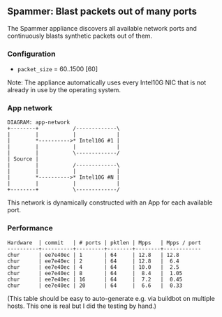 ## Spammer: Blast packets out of many ports

The Spammer appliance discovers all available network ports and
continuously blasts synthetic packets out of them.

### Configuration

* `packet_size` = 60..1500 [60]

Note: The appliance automatically uses every Intel10G NIC that is not
already in use by the operating system.

### App network

    DIAGRAM: app-network
    +--------+           /-------------\
    |        |           |             |
    |        *---------->* Intel10G #1 |
    |        |           |             |
    |        |           \-------------/
    | Source |         
    |        |           /-------------\
    |        |           |             |
    |        *---------->* Intel10G #N |
    |        |           |             |
    +--------+           \-------------/
	     
This network is dynamically constructed with an App for each available port.

### Performance

    Hardware  | commit   | # ports | pktlen | Mpps   | Mpps / port
    ----------+----------+---------+--------+--------+------------
    chur      | ee7e40ec | 1       | 64     | 12.8   | 12.8
    chur      | ee7e40ec | 2       | 64     | 12.8   |  6.4
    chur      | ee7e40ec | 4       | 64     | 10.0   |  2.5
    chur      | ee7e40ec | 8       | 64     |  8.4   |  1.05
    chur      | ee7e40ec | 16      | 64     |  7.2   |  0.45
    chur      | ee7e40ec | 20      | 64     |  6.6   |  0.33

(This table should be easy to auto-generate e.g. via buildbot on
multiple hosts. This one is real but I did the testing by hand.)

